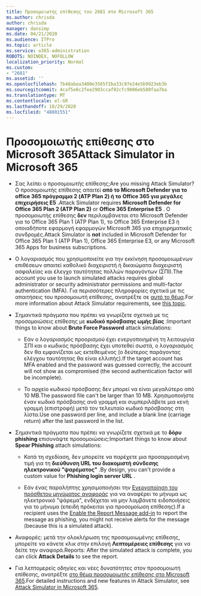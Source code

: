 ```yaml
---
title: Προσομοιωτής επίθεσης του 2681 στο Microsoft 365
ms.author: chrisda
author: chrisda
manager: dansimp
ms.date: 04/21/2020
ms.audience: ITPro
ms.topic: article
ms.service: o365-administration
ROBOTS: NOINDEX, NOFOLLOW
localization_priority: Normal
ms.custom:
- "2681"
ms.assetid: ''
ms.openlocfilehash: 7b48abea3400e3565f2ba33c97e24e5b9923eb3b
ms.sourcegitcommit: 4caf5e6c2fee2903ccaf92cfc9006eb580faa7ba
ms.translationtype: MT
ms.contentlocale: el-GR
ms.lasthandoff: 10/29/2020
ms.locfileid: "48801551"
---
```

# <a name="attack-simulator-in-microsoft-365"></a><span data-ttu-id="4d7e3-102">Προσομοιωτής επίθεσης στο Microsoft 365</span><span class="sxs-lookup"><span data-stu-id="4d7e3-102">Attack Simulator in Microsoft 365</span></span>

- <span data-ttu-id="4d7e3-103">Σας λείπει ο προσομοιωτής επίθεσης;</span><span class="sxs-lookup"><span data-stu-id="4d7e3-103">Are you missing Attack Simulator?</span></span> <span data-ttu-id="4d7e3-104">Ο προσομοιωτής επίθεσης απαιτεί **από το Microsoft Defender για το office 365 πρόγραμμα 2 (ATP Plan 2) ή το** **Office 365 για μεγάλες επιχειρήσεις E5** .</span><span class="sxs-lookup"><span data-stu-id="4d7e3-104">Attack Simulator requires **Microsoft Defender for Office 365 Plan 2 (ATP Plan 2)** or **Office 365 Enterprise E5** .</span></span> <span data-ttu-id="4d7e3-105">Ο προσομοιωτής επίθεσης **δεν** περιλαμβάνεται στο Microsoft Defender για το Office 365 Plan 1 (ATP Plan 1), το Office 365 Enterprise E3 ή οποιαδήποτε εφαρμογή εφαρμογών Microsoft 365 για επιχειρηματικές συνδρομές.</span><span class="sxs-lookup"><span data-stu-id="4d7e3-105">Attack Simulator is **not** included in Microsoft Defender for Office 365 Plan 1 (ATP Plan 1), Office 365 Enterprise E3, or any Microsoft 365 Apps for business subscriptions.</span></span>

- <span data-ttu-id="4d7e3-106">Ο λογαριασμός που χρησιμοποιείτε για την εκκίνηση προσομοιωμένων επιθέσεων απαιτεί καθολικό διαχειριστή ή δικαιώματα διαχειριστή ασφαλείας και έλεγχο ταυτότητας πολλών παραγόντων (ΣΠΙ).</span><span class="sxs-lookup"><span data-stu-id="4d7e3-106">The account you use to launch simulated attacks requires global administrator or security administrator permissions and multi-factor authentication (MFA).</span></span> <span data-ttu-id="4d7e3-107">Για περισσότερες πληροφορίες σχετικά με τις απαιτήσεις του προσομοιωτή επίθεσης, ανατρέξτε σε [αυτό το θέμα](https://docs.microsoft.com/microsoft-365/security/office-365-security/attack-simulator).</span><span class="sxs-lookup"><span data-stu-id="4d7e3-107">For more information about Attack Simulator requirements, see [this topic](https://docs.microsoft.com/microsoft-365/security/office-365-security/attack-simulator).</span></span>

- <span data-ttu-id="4d7e3-108">Σημαντικά πράγματα που πρέπει να γνωρίζετε σχετικά με τις προσομοιώσεις επίθεσης με **κωδικό πρόσβασης ωμής βίας** :</span><span class="sxs-lookup"><span data-stu-id="4d7e3-108">Important things to know about **Brute Force Password** attack simulations:</span></span>

  - <span data-ttu-id="4d7e3-109">Εάν ο λογαριασμός προορισμού έχει ενεργοποιημένη τη λειτουργία ΣΠΙ και ο κωδικός πρόσβασης έχει υποτεθεί σωστά, ο λογαριασμός δεν θα εμφανίζεται ως εκτεθειμένος (ο δεύτερος παράγοντας ελέγχου ταυτότητας θα είναι ελλιπής).</span><span class="sxs-lookup"><span data-stu-id="4d7e3-109">If the target account has MFA enabled and the password was guessed correctly, the account will not show as compromised (the second authentication factor will be incomplete).</span></span>

  - <span data-ttu-id="4d7e3-110">Το αρχείο κωδικού πρόσβασης δεν μπορεί να είναι μεγαλύτερο από 10 MB.</span><span class="sxs-lookup"><span data-stu-id="4d7e3-110">The password file can't be larger than 10 MB.</span></span> <span data-ttu-id="4d7e3-111">Χρησιμοποιήστε έναν κωδικό πρόσβασης ανά γραμμή και συμπεριλάβετε μια κενή γραμμή (επιστροφή) μετά τον τελευταίο κωδικό πρόσβασης στη λίστα.</span><span class="sxs-lookup"><span data-stu-id="4d7e3-111">Use one password per line, and include a blank line (carriage return) after the last password in the list.</span></span>

- <span data-ttu-id="4d7e3-112">Σημαντικά πράγματα που πρέπει να γνωρίζετε σχετικά με το **δόρυ phishing** επισυνάψτε προσομοιώσεις:</span><span class="sxs-lookup"><span data-stu-id="4d7e3-112">Important things to know about **Spear Phishing** attach simulations:</span></span>

  - <span data-ttu-id="4d7e3-113">Κατά τη σχεδίαση, δεν μπορείτε να παρέχετε μια προσαρμοσμένη τιμή για τη **διεύθυνση URL του διακομιστή σύνδεσης ηλεκτρονικού "ψαρέματος"** .</span><span class="sxs-lookup"><span data-stu-id="4d7e3-113">By design, you can't provide a custom value for **Phishing login server URL** .</span></span>

  - <span data-ttu-id="4d7e3-114">Εάν ένας παραλήπτης χρησιμοποιήσει την [Ενεργοποίηση του πρόσθετου μηνύματος αναφοράς](https://docs.microsoft.com/microsoft-365/security/office-365-security/enable-the-report-message-add-in) για να αναφέρει το μήνυμα ως ηλεκτρονικό "ψάρεμα", ενδέχεται να μην λαμβάνετε ειδοποιήσεις για το μήνυμα (επειδή πρόκειται για προσομοίωση επίθεσης).</span><span class="sxs-lookup"><span data-stu-id="4d7e3-114">If a recipient uses the [Enable the Report Message add-in](https://docs.microsoft.com/microsoft-365/security/office-365-security/enable-the-report-message-add-in) to report the message as phishing, you might not receive alerts for the message (because this is a simulated attack).</span></span>

- <span data-ttu-id="4d7e3-115">Αναφορές: μετά την ολοκλήρωση της προσομοιωμένης επίθεσης, μπορείτε να κάνετε κλικ στην επιλογή **Λεπτομέρειες επίθεσης** για να δείτε την αναφορά.</span><span class="sxs-lookup"><span data-stu-id="4d7e3-115">Reports: After the simulated attack is complete, you can click **Attack Details** to see the report.</span></span>

- <span data-ttu-id="4d7e3-116">Για λεπτομερείς οδηγίες και νέες δυνατότητες στον προσομοιωτή επίθεσης, ανατρέξτε [στο θέμα προσομοιωτής επίθεσης στο Microsoft 365](https://docs.microsoft.com/microsoft-365/security/office-365-security/attack-simulator).</span><span class="sxs-lookup"><span data-stu-id="4d7e3-116">For detailed instructions and new features in Attack Simulator, see [Attack Simulator in Microsoft 365](https://docs.microsoft.com/microsoft-365/security/office-365-security/attack-simulator).</span></span>
